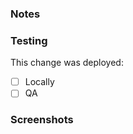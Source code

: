 ### Notes

<!-- Describe the changes in a few succinct bullet points -->

### Testing

This change was deployed:
- [ ] Locally
- [ ] QA

<!-- Now describe how the review can test these changes -->

### Screenshots

<!-- Include screenshots if they are relevant -->
